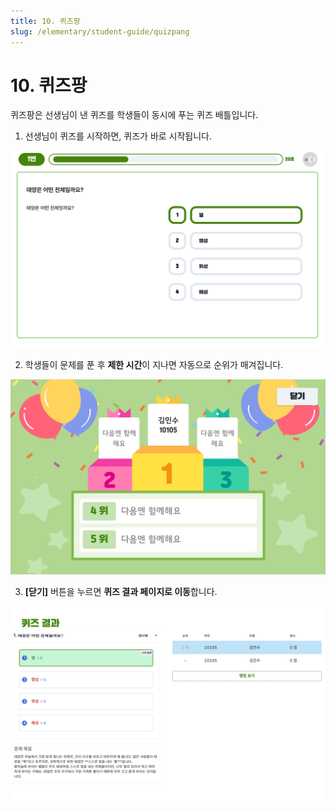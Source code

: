 ```yaml
---
title: 10. 퀴즈팡
slug: /elementary/student-guide/quizpang
---
```


# 10. 퀴즈팡

퀴즈팡은 선생님이 낸 퀴즈를 학생들이 동시에 푸는 퀴즈 배틀입니다.

1.  선생님이 퀴즈를 시작하면, 퀴즈가 바로 시작됩니다.

![](/img/kr/elementary/student/10-01.jpg)

2. 학생들이 문제를 푼 후 **제한 시간**이 지나면 자동으로 순위가 매겨집니다.

![](/img/kr/elementary/student/10-02.jpg)

3. **[닫기]** 버튼을 누르면 **퀴즈 결과 페이지로 이동**합니다.

![](/img/kr/elementary/student/10-03.jpg)
